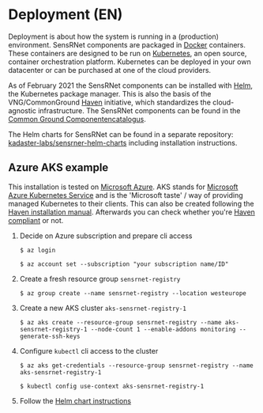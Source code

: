 # Deployment (EN)

Deployment is about how the system is running in a (production) environment.
SensRNet components are packaged in [Docker](https://www.docker.com/resources/what-container) containers.
These containers are designed to be run on [Kubernetes](https://kubernetes.io/), an open source, container orchestration platform.
Kubernetes can be deployed in your own datacenter or can be purchased at one of the cloud providers.

As of February 2021 the SensRNet components can be installed with [Helm](https://helm.sh/), the Kubernetes package manager. This is also the basis of the VNG/CommonGround [Haven](https://haven.commonground.nl/) initiative, which standardizes the cloud-agnostic infrastructure. The SensRNet components can be found in the [Common Ground Componentencatalogus](https://componentencatalogus.commonground.nl/componenten?query=sensr).

The Helm charts for SensRNet can be found in a separate repository: [kadaster-labs/sensrner-helm-charts](https://github.com/kadaster-labs/sensrnet-helm-charts) including installation instructions.

## Azure AKS example

This installation is tested on [Microsoft Azure](https://azure.microsoft.com/nl-nl/overview/). AKS stands for [Microsoft Azure Kubernetes Service](https://azure.microsoft.com/nl-nl/services/kubernetes-service/) and is the 'Microsoft taste' / way of providing managed Kubernetes to their clients. This can also be created following the [Haven installation manual](https://haven.commonground.nl/docs/aan-de-slag/azure). Afterwards you can check whether you're [Haven compliant](https://haven.commonground.nl/docs/compliancy-checker) or not.



1. Decide on Azure subscription and prepare cli access

   ```
   $ az login

   $ az account set --subscription "your subscription name/ID"
   ```

1. Create a fresh resource group `sensrnet-registry`

   ```
   $ az group create --name sensrnet-registry --location westeurope
   ```

1. Create a new AKS cluster `aks-sensrnet-registry-1`

   ```
   $ az aks create --resource-group sensrnet-registry --name aks-sensrnet-registry-1 --node-count 1 --enable-addons monitoring --generate-ssh-keys
   ```

1. Configure `kubectl` cli access to the cluster

   ```
   $ az aks get-credentials --resource-group sensrnet-registry --name aks-sensrnet-registry-1

   $ kubectl config use-context aks-sensrnet-registry-1
   ```

1. Follow the [Helm chart instructions](https://github.com/kadaster-labs/sensrnet-helm-charts)

